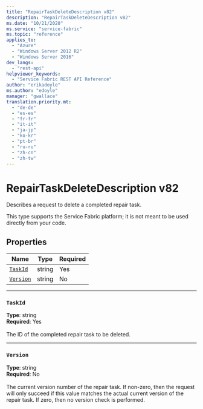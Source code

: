 ```yaml
---
title: "RepairTaskDeleteDescription v82"
description: "RepairTaskDeleteDescription v82"
ms.date: "10/21/2020"
ms.service: "service-fabric"
ms.topic: "reference"
applies_to: 
  - "Azure"
  - "Windows Server 2012 R2"
  - "Windows Server 2016"
dev_langs: 
  - "rest-api"
helpviewer_keywords: 
  - "Service Fabric REST API Reference"
author: "erikadoyle"
ms.author: "edoyle"
manager: "gwallace"
translation.priority.mt: 
  - "de-de"
  - "es-es"
  - "fr-fr"
  - "it-it"
  - "ja-jp"
  - "ko-kr"
  - "pt-br"
  - "ru-ru"
  - "zh-cn"
  - "zh-tw"
---
```

# RepairTaskDeleteDescription v82

Describes a request to delete a completed repair task.

This type supports the Service Fabric platform; it is not meant to be used directly from your code.


## Properties
| Name | Type | Required |
| --- | --- | --- |
| [`TaskId`](#taskid) | string | Yes |
| [`Version`](#version) | string | No |

____
### `TaskId`
__Type__: string <br/>
__Required__: Yes<br/>
<br/>
The ID of the completed repair task to be deleted.

____
### `Version`
__Type__: string <br/>
__Required__: No<br/>
<br/>
The current version number of the repair task. If non-zero, then the request will only succeed if this value matches the actual current version of the repair task. If zero, then no version check is performed.
